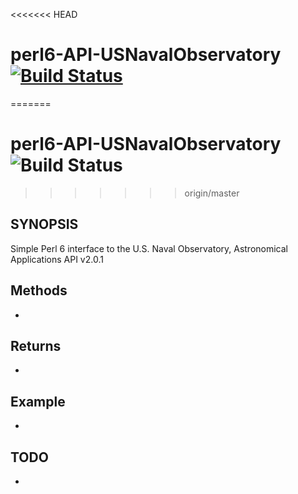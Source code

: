 <<<<<<< HEAD
# perl6-API-USNavalObservatory [![Build Status](https://travis-ci.org/cbk/API-USNavalObservatory.svg?branch=master)](https://travis-ci.org/cbk/API-USNavalObservatory)
=======
# perl6-API-USNavalObservatory ![Build Status](https://travis-ci.org/cbk/API-USNavalObservatory.svg?branch=master)
>>>>>>> origin/master

## SYNOPSIS
Simple Perl 6 interface to the U.S. Naval Observatory, Astronomical Applications API v2.0.1


## Methods
 *

## Returns
 *

## Example
 *   

## TODO
 *
